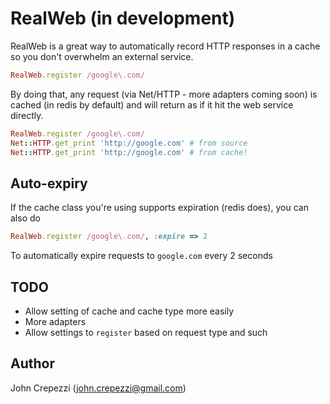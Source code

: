 # RealWeb (in development)

RealWeb is a great way to automatically record HTTP responses in a cache so you don't overwhelm an external service.

``` ruby
RealWeb.register /google\.com/
```

By doing that, any request (via Net/HTTP - more adapters coming soon) is cached (in redis by default) and will return as if it hit the web service directly.

``` ruby
RealWeb.register /google\.com/
Net::HTTP.get_print 'http://google.com' # from source
Net::HTTP.get_print 'http://google.com' # from cache!
```


## Auto-expiry

If the cache class you're using supports expiration (redis does), you can also do

``` ruby
RealWeb.register /google\.com/, :expire => 2
```

To automatically expire requests to `google.com` every 2 seconds

## TODO

* Allow setting of cache and cache type more easily
* More adapters
* Allow settings to `register` based on request type and such

## Author

John Crepezzi (john.crepezzi@gmail.com)
